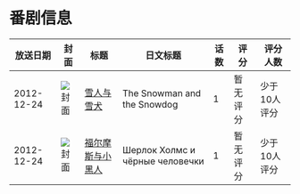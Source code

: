 # 番剧信息

|放送日期|封面|标题|日文标题|话数|评分|评分人数|
|---|---|---|---|---|---|---|
|2012-12-24|![封面](https://lain.bgm.tv/pic/cover/c/95/2e/210469_GGzgi.jpg)|[雪人与雪犬](https://bangumi.tv/subject/210469)|The Snowman and the Snowdog|1|暂无评分|少于10人评分|
|2012-12-24|![封面](https://lain.bgm.tv/pic/cover/c/72/69/211325_BmDcP.jpg)|[福尔摩斯与小黑人](https://bangumi.tv/subject/211325)|Шерлок Холмс и чёрные человечки|1|暂无评分|少于10人评分|
